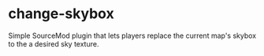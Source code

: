 # change-skybox
Simple SourceMod plugin that lets players replace the current map's skybox to the a desired sky texture.
